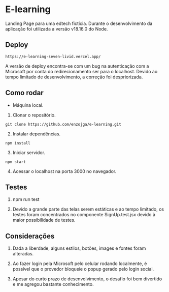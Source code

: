 # E-learning

Landing Page para uma edtech fictícia. Durante o desenvolvimento da aplicação foi utilizada a versão v18.16.0 do Node.
 
## Deploy
```https://e-learning-seven-livid.vercel.app/```

A versão de deploy encontra-se com um bug na autenticação com a Microsoft por conta do redirecionamento ser para o localhost. Devido ao tempo limitado de desenvolvimento, a correção foi despriorizada.

## Como rodar

- Máquina local.

1. Clonar o repositório.

```git clone https://github.com/enzojga/e-learning.git```

2. Instalar dependências.

```npm install```

3. Iniciar servidor.

```npm start```

4. Acessar o localhost na porta 3000 no navegador.

## Testes

1. npm run test

2. Devido a grande parte das telas serem estáticas e ao tempo limitado, os testes foram concentrados no componente SignUp.test.jsx devido à maior possibilidade de testes.

## Considerações

1. Dada a liberdade, alguns estilos, botões, images e fontes foram alteradas.

2. Ao fazer login pela Microsoft pelo celular rodando localmente, é possível que o provedor bloqueie o popup gerado pelo login social.

3. Apesar do curto prazo de desenvolvimento, o desafio foi bem divertido e me agregou bastante conhecimento.